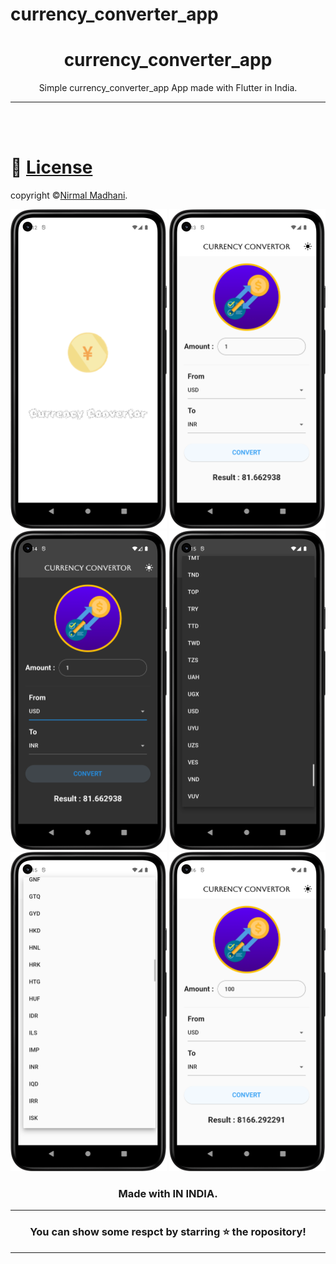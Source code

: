# currency_converter_app

<div align="center">


# **currency_converter_app**
Simple currency_converter_app App made with Flutter in India.


---

</div>

<br></br>

# 🪪 [License](https://docs.google.com/document/d/1NdMIZLYcmgoDDLmQqjQH6L8OVTGiLR3ZHZRP7D0VdmA/edit?usp=sharing)
copyright ©[Nirmal Madhani](https://github.com/nirmalmadhani2002).<br>

<div  align="center">

<img src="assets/images/im1.png" width="250px">
<img src="assets/images/im2.png" width="250px">
<img src="assets/images/im3.png" width="250px">
<img src="assets/images/im4.png" width="250px">
<img src="assets/images/im5.png" width="250px">
<img src="assets/images/im6.png" width="250px">

### Made with  IN INDIA.

----
### You can show some respct by starring ⭐ the ropository!
----

</div>
